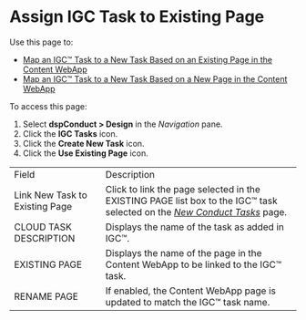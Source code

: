 # Assign IGC Task to Existing Page

<div class="use">

Use this page to:

  - [Map an IGC™ Task to a New Task Based on an Existing Page in the
    Content
    WebApp](../Use_Cases/Map_a_dspConduct_Task_to_a_Task_Imported_from_IGC.htm#Map_an_IGC_Task_to_a_New_Task_Based_on_an_Existing_Page_in_the_Content_WebApp)
  - [Map an IGC™ Task to a New Task Based on a New Page in the Content
    WebApp](../Use_Cases/Map_a_dspConduct_Task_to_a_Task_Imported_from_IGC.htm#Map_an_IGC_Task_to_a_New_Task_Based_on_a_New_Page_in_the_Content_WebApp)

</div>

To access this page:

1.  Select **dspConduct \> Design** in the *Navigation* pane.
2.  Click the **IGC Tasks** icon.
3.  Click the **Create New Task** icon.
4.  Click the **Use Existing Page**
icon.

|                                |                                                                                                                                                   |
| ------------------------------ | ------------------------------------------------------------------------------------------------------------------------------------------------- |
| Field                          | Description                                                                                                                                       |
| Link New Task to Existing Page | Click to link the page selected in the EXISTING PAGE list box to the IGC™ task selected on the *[New Conduct Tasks](New_Conduct_Tasks.htm)* page. |
| CLOUD TASK DESCRIPTION         | Displays the name of the task as added in IGC™.                                                                                                   |
| EXISTING PAGE                  | Displays the name of the page in the Content WebApp to be linked to the IGC™ task.                                                                |
| RENAME PAGE                    | If enabled, the Content WebApp page is updated to match the IGC™ task name.                                                                       |
